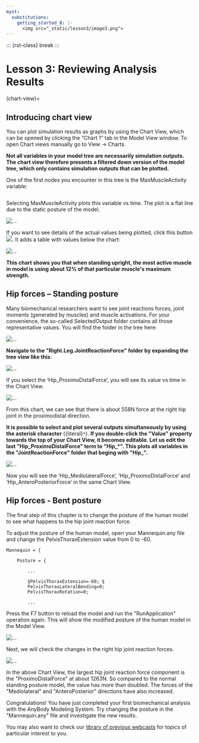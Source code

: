 ```yaml
---
myst:
  substitutions:
    getting_started_8: |-
      <img src="_static/lesson3/image3.png">
---
```


::: {rst-class} break
:::


# Lesson 3: Reviewing Analysis Results

(chart-view)=

## Introducing chart view

You can plot simulation results as graphs by using the Chart View, which can be opened by clicking the “Chart 1” tab in the Model View window. To
open Chart views manually go to View -> Charts.

**Not all variables in your model tree are necessarily simulation outputs. The chart view therefore presents a
filtered down version of the model tree, which only contains simulation outputs that can be plotted.**

One of the first nodes you encounter in this tree is the MaxMuscleActivity variable:

```{image} _static/lesson3/image1.png
```

Selecting MaxMuscleActivity plots this variable vs time. The plot is a flat line
due to the static posture of the model.

![...](_static/lesson3/image2.png)

If you want to see details of the actual values being plotted, click this
button <img src="_static/lesson3/image3.png">. It adds a table with values below the chart:

![...](_static/lesson3/image4.png)

**This chart shows you that when standing upright, the most active muscle in model is using about 12%
of that particular muscle's maximum strength.**

## Hip forces – Standing posture

Many biomechanical researchers want to see joint reactions forces, joint
moments (generated by muscles) and muscle activations. For your convenience, the
so-called SelectedOutput folder contains all those representative
values. You will find the folder in the tree here:

![...](_static/lesson3/image5.png)

**Navigate to the "Right.Leg.JointReactionForce" folder
by expanding the tree view like this**:

![...](_static/lesson3/image6.png)

If you select the ‘Hip_ProximoDistalForce’, you will see its value vs time in
the Chart View.

![...](_static/lesson3/image7.png)

From this chart, we can see that there is about 558N force at the
right hip joint in the proximodistal direction.

**It is possible to select and plot several outputs simultaneously
by using the asterisk character** ({literal}`*`). **If you double-click
the "Value" property towards the top of your Chart View, it becomes editable. Let us
edit the last "Hip_ProximoDistalForce" term to "Hip\_\*". This
plots all variables in the "JointReactionForce" folder that beging with "Hip\_".**

![...](_static/lesson3/image8.png)

Now you will see the ‘Hip_MediolateralForce’, ‘Hip_ProximoDistalForce’
and ‘Hip_AnteroPosteriorForce’ in the same Chart View.

## Hip forces - Bent posture

The final step of this chapter is to change the posture of the human
model to see what happens to the hip joint reaction force.

To adjust the posture of the human model, open your Mannequin.any
file and change the PelvisThoraxExtension value from 0 to -60.

```AnyScriptDoc
Mannequin = {

    Posture = {

        ...

        §PelvisThoraxExtension=-60; §
        PelvisThoraxLateralBending=0;
        PelvisThoraxRotation=0;

        ...
```

Press the F7 button to reload the model and run the "RunApplication"
operation again. This will show the modified posture of the
human model in the Model View.

![...](_static/lesson3/image9.png)

Next, we will check the changes in the right hip joint reaction forces.

![...](_static/lesson3/image10.png)


In the above Chart View, the largest hip joint reaction
force component is the "ProximoDistalForce" at about 1263N.
So compared to the normal standing posture model, the value has more than
doubled. The forces of the "Mediolateral" and "AnteroPosterior" directions have also
increased.

Congratulations! You have just completed your first biomechanical
analysis with the AnyBody Modeling System. Try changing the posture in the "Mannequin.any" file and investigate the new
results.

You may also want to check our [library of previous
webcasts](https://www.anybodytech.com/anybody.html?fwd=webcasts)
for topics of particular interest to you.
